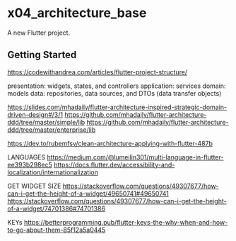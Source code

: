 # x04_architecture_base

A new Flutter project.

## Getting Started

https://codewithandrea.com/articles/flutter-project-structure/

presentation: widgets, states, and controllers
application: services
domain: models
data: repositories, data sources, and DTOs (data transfer objects)

https://slides.com/mhadaily/flutter-architecture-inspired-strategic-domain-driven-design#/3/1
https://github.com/mhadaily/flutter-architecture-ddd/tree/master/simple/lib
https://github.com/mhadaily/flutter-architecture-ddd/tree/master/enterprise/lib

https://dev.to/rubemfsv/clean-architecture-applying-with-flutter-487b

LANGUAGES
https://medium.com/@lumeilin301/multi-language-in-flutter-ee393b298ec5
https://docs.flutter.dev/accessibility-and-localization/internationalization

GET WIDGET SIZE
https://stackoverflow.com/questions/49307677/how-can-i-get-the-height-of-a-widget/49650741#49650741
https://stackoverflow.com/questions/49307677/how-can-i-get-the-height-of-a-widget/74701386#74701386

KEYs
https://betterprogramming.pub/flutter-keys-the-why-when-and-how-to-go-about-them-85f12a5a0445
